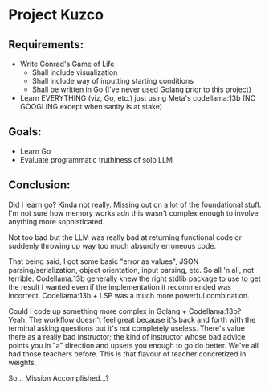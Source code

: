 # Project Kuzco

## Requirements:
- Write Conrad's Game of Life
    - Shall include visualization
    - Shall include way of inputting starting conditions
    - Shall be written in Go (I've never used Golang prior to this project)
- Learn EVERYTHING (viz, Go, etc.) just using Meta's codellama:13b (NO GOOGLING except when sanity is at stake)

## Goals:
- Learn Go
- Evaluate programmatic truthiness of solo LLM

## Conclusion:
Did I learn go? Kinda not really.
Missing out on a lot of the foundational stuff.
I'm not sure how memory works adn this wasn't complex enough to involve anything more sophisticated.

Not too bad but the LLM was really bad at returning functional code or suddenly throwing up way too much absurdly erroneous code.

That being said, I got some basic "error as values", JSON parsing/serialization, object orientation, input parsing, etc.
So all 'n all, not terrible.
Codellama:13b generally knew the right stdlib package to use to get the result I wanted even if the implementation it recommended was incorrect.
Codellama:13b + LSP was a much more powerful combination.

Could I code up something more complex in Golang + Codellama:13b? Yeah. 
The workflow doesn't feel great because it's back and forth with the terminal asking questions but it's not completely useless.
There's value there as a really bad instructor; the kind of instructor whose bad advice points you in "a" direction and upsets you enough to go do better. We've all had those teachers before.
This is that flavour of teacher concretized in weights.

So... Mission Accomplished...?